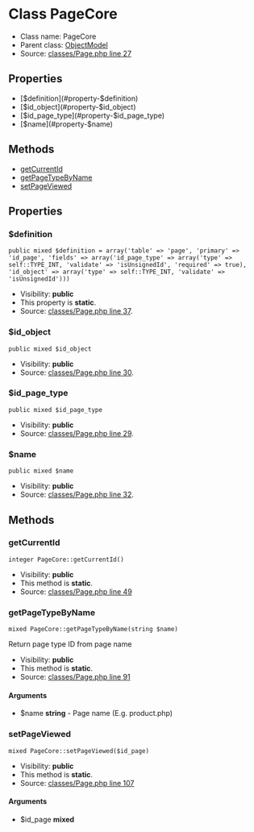 Class PageCore
=====================





* Class name: PageCore
* Parent class: [ObjectModel](class.ObjectModelCore.md)
* Source: [classes/Page.php line 27](https://github.com/PrestaShop/PrestaShop/blob/1.6.1.1/classes/Page.php#L27)



Properties
----------

* [$definition](#property-$definition)
* [$id_object](#property-$id_object)
* [$id_page_type](#property-$id_page_type)
* [$name](#property-$name)

Methods
-------
* [getCurrentId](#method-getCurrentId)
* [getPageTypeByName](#method-getPageTypeByName)
* [setPageViewed](#method-setPageViewed)




Properties
----------


### <a name="property-$definition"></a>$definition

    public mixed $definition = array('table' => 'page', 'primary' => 'id_page', 'fields' => array('id_page_type' => array('type' => self::TYPE_INT, 'validate' => 'isUnsignedId', 'required' => true), 'id_object' => array('type' => self::TYPE_INT, 'validate' => 'isUnsignedId')))





* Visibility: **public**
* This property is **static**.
* Source: [classes/Page.php line 37](https://github.com/PrestaShop/PrestaShop/blob/1.6.1.1/classes/Page.php#L37).


### <a name="property-$id_object"></a>$id_object

    public mixed $id_object





* Visibility: **public**
* Source: [classes/Page.php line 30](https://github.com/PrestaShop/PrestaShop/blob/1.6.1.1/classes/Page.php#L30).


### <a name="property-$id_page_type"></a>$id_page_type

    public mixed $id_page_type





* Visibility: **public**
* Source: [classes/Page.php line 29](https://github.com/PrestaShop/PrestaShop/blob/1.6.1.1/classes/Page.php#L29).


### <a name="property-$name"></a>$name

    public mixed $name





* Visibility: **public**
* Source: [classes/Page.php line 32](https://github.com/PrestaShop/PrestaShop/blob/1.6.1.1/classes/Page.php#L32).


Methods
-------


### <a name="method-getCurrentId"></a>getCurrentId

    integer PageCore::getCurrentId()





* Visibility: **public**
* This method is **static**.
* Source: [classes/Page.php line 49](https://github.com/PrestaShop/PrestaShop/blob/1.6.1.1/classes/Page.php#L49)




### <a name="method-getPageTypeByName"></a>getPageTypeByName

    mixed PageCore::getPageTypeByName(string $name)

Return page type ID from page name



* Visibility: **public**
* This method is **static**.
* Source: [classes/Page.php line 91](https://github.com/PrestaShop/PrestaShop/blob/1.6.1.1/classes/Page.php#L91)


#### Arguments
* $name **string** - Page name (E.g. product.php)



### <a name="method-setPageViewed"></a>setPageViewed

    mixed PageCore::setPageViewed($id_page)





* Visibility: **public**
* This method is **static**.
* Source: [classes/Page.php line 107](https://github.com/PrestaShop/PrestaShop/blob/1.6.1.1/classes/Page.php#L107)


#### Arguments
* $id_page **mixed**


